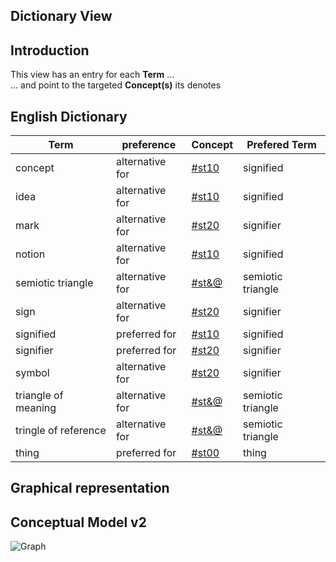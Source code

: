 Dictionary View
--

Introduction
-
This view has an entry for each __Term__ ...   
... and point to the targeted __Concept(s)__ its denotes

English Dictionary
-
<table>
    <thead>
        <tr>
            <th>Term</th>
            <th>preference</th>
            <th>Concept</th>
            <th>Prefered Term</th>
        </tr>
    </thead>
    <tbody>
        <tr>
            <td>concept</td>
            <td>alternative for</td>
            <td><a href="https://github.com/iPlumb3r/Th3Sr1b3Pr0j3ct/blob/master/1_Semantic/Conceptionary/%23st10_Signified.md">#st10</a></td>
            <td>signified</td>
        </tr>
        <tr>
            <td>idea</td>
            <td>alternative for</td>
            <td><a href="https://github.com/iPlumb3r/Th3Sr1b3Pr0j3ct/blob/master/1_Semantic/Conceptionary/%23st10_Signified.md">#st10</a></td>
            <td>signified</td>
        </tr>
        <tr>
            <td>mark</td>
            <td>alternative for</td>
            <td><a href="https://github.com/iPlumb3r/Th3Sr1b3Pr0j3ct/blob/master/1_Semantic/Conceptionary/%23st20_Signifier.md">#st20</a></td>
            <td>signifier</td>
        </tr>
        <tr>
            <td>notion</td>
            <td>alternative for</td>
            <td><a href="https://github.com/iPlumb3r/Th3Sr1b3Pr0j3ct/blob/master/1_Semantic/Conceptionary/%23st10_Signified.md">#st10</a></td>
            <td>signified</td>
        </tr>
        <tr>
            <td>semiotic triangle</td>
            <td>alternative for</td>
            <td><a href="https://github.com/iPlumb3r/Th3Sr1b3Pr0j3ct/blob/master/1_Semantic/Conceptionary/%23st&@_SemioticTriangle.md">#st&@</a></td>
            <td>semiotic triangle</td>
        </tr>
        <tr>
            <td>sign</td>
            <td>alternative for</td>
            <td><a href="https://github.com/iPlumb3r/Th3Sr1b3Pr0j3ct/blob/master/1_Semantic/Conceptionary/%23st20_Signifier.md">#st20</a></td>
            <td>signifier</td>
        </tr>
        <tr>
            <td>signified</td>
            <td>preferred for</td>
            <td><a href="https://github.com/iPlumb3r/Th3Sr1b3Pr0j3ct/blob/master/1_Semantic/Conceptionary/%23st10_Signified.md">#st10</a></td>
            <td>signified</td>
        </tr>
        <tr>
            <td>signifier</td>
            <td>preferred for</td>
            <td><a href="https://github.com/iPlumb3r/Th3Sr1b3Pr0j3ct/blob/master/1_Semantic/Conceptionary/%23st20_Signifier.md">#st20</a></td>
            <td>signifier</td>
        </tr>
        <tr>
            <td>symbol</td>
            <td>alternative for</td>
            <td><a href="https://github.com/iPlumb3r/Th3Sr1b3Pr0j3ct/blob/master/1_Semantic/Conceptionary/%23st20_Signifier.md">#st20</a></td>
            <td>signifier</td>
        </tr>
        <tr>
            <td>triangle of meaning</td>
            <td>alternative for</td>
            <td><a href="https://github.com/iPlumb3r/Th3Sr1b3Pr0j3ct/blob/master/1_Semantic/Conceptionary/%23st&@_SemioticTriangle.md">#st&@</a></td>
            <td>semiotic triangle</td>
        </tr>
        <tr>
            <td>tringle of reference</td>
            <td>alternative for</td>
            <td><a href="https://github.com/iPlumb3r/Th3Sr1b3Pr0j3ct/blob/master/1_Semantic/Conceptionary/%23st&@_SemioticTriangle.md">#st&@</a></td>
            <td>semiotic triangle</td>
        </tr>
        <tr>
            <td>thing</td>
            <td>preferred for</td>
            <td><a href="https://github.com/iPlumb3r/Th3Sr1b3Pr0j3ct/blob/master/1_Semantic/Conceptionary/%23st00_Thing.md">#st00</a></td>
            <td>thing</td>
        </tr>
    </tbody>
</table>


Graphical representation
-
Conceptual Model v2
-

![Graph](https://github.com/iPlumb3r/Th3Sr1b3Pr0j3ct/blob/master/images/Onto-Terminology_EN.png)

